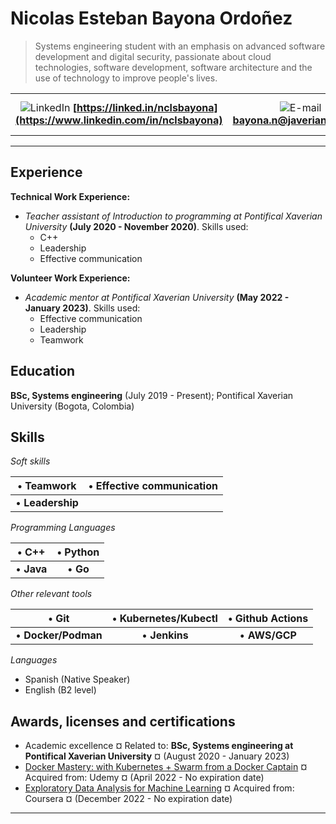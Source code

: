 Nicolas Esteban Bayona Ordoñez
============

> Systems engineering student with an emphasis on advanced software development and digital security, passionate about cloud technologies, software development, software architecture and the use of technology to improve people's lives.

|   |   |   |
|:-:|:-:|:-:|
| ![LinkedIn](https://raw.githubusercontent.com/nclsbayona/MyResume/master/linkedin-logo.png) **[https://linked.in/nclsbayona](https://www.linkedin.com/in/nclsbayona)** | ![E-mail](https://raw.githubusercontent.com/nclsbayona/MyResume/master/email-logo.png) **[bayona.n@javeriana.edu.co](mailto:bayona.n@javeriana.edu.co)** | ![Website](https://raw.githubusercontent.com/nclsbayona/MyResume/master/website-logo.png) **[https://nclsbayona.github.io](https://nclsbayona.github.io)**

---

Experience
----------
**Technical Work Experience:**

   - _Teacher assistant of Introduction to programming at Pontifical Xaverian University_ **(July 2020 - November 2020)**. Skills used:
     - C++
     - Leadership
     - Effective communication
     
**Volunteer Work Experience:**

  - _Academic mentor at Pontifical Xaverian University_ **(May 2022 - January 2023)**. Skills used:
    - Effective communication
    - Leadership
    - Teamwork

Education
---------

**BSc, Systems engineering** (July 2019 - Present); Pontifical Xaverian University (Bogota, Colombia)

**Skills**
--------------------------
  
_Soft skills_

| • **Teamwork**  | • **Effective communication** |
|:---------------:|:-----------------------------:|
| • **Leadership** |     |

_Programming Languages_

| • **C++**  | • **Python** |
|:----------:|:------------:|
| • **Java** | • **Go**     |

_Other relevant tools_

| • **Git**             | • **Kubernetes/Kubectl** | • **Github Actions** |
|:---------------------:|:--------------------------:|:--------------------:|
| • **Docker/Podman** | • **Jenkins** | • **AWS/GCP**            |

_Languages_

- Spanish (Native Speaker)
- English (B2 level)

Awards, licenses and certifications
----------------------------------------
- Academic excellence ¤ Related to: **BSc, Systems engineering at Pontifical Xaverian University** ¤ (August 2020 - January 2023)
- [Docker Mastery: with Kubernetes + Swarm from a Docker Captain](https://www.udemy.com/certificate/UC-464729cf-7e83-4cda-8990-f3632121d329/) ¤ Acquired from: Udemy ¤ (April 2022 - No expiration date)
- [Exploratory Data Analysis for Machine Learning](https://coursera.org/verify/FVGG93FLQ357) ¤ Acquired from: Coursera ¤ (December 2022 - No expiration date)
 
------
